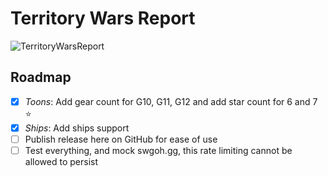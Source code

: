 # Territory Wars Report

![TerritoryWarsReport](https://cdn.pixabay.com/photo/2017/02/08/09/44/starwars-2048262_960_720.jpg)

## Roadmap
- [x] *Toons*: Add gear count for G10, G11, G12 and add star count for 6 and 7 ⭐️
- [x] *Ships*: Add ships support
- [ ] Publish release here on GitHub for ease of use
- [ ] Test everything, and mock swgoh.gg, this rate limiting cannot be allowed to persist
